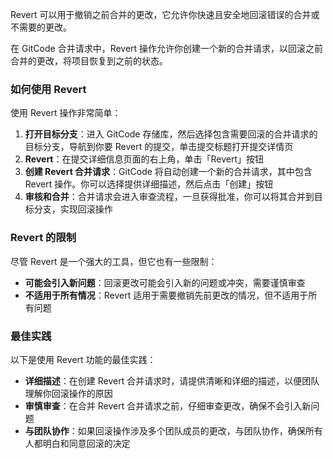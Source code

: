 
Revert 可以用于撤销之前合并的更改，它允许你快速且安全地回滚错误的合并或不需要的更改。

在 GitCode 合并请求中，Revert 操作允许你创建一个新的合并请求，以回滚之前合并的更改，将项目恢复到之前的状态。

### 如何使用 Revert

使用 Revert 操作非常简单：

1. **打开目标分支**：进入 GitCode 存储库，然后选择包含需要回滚的合并请求的目标分支，导航到你要 Revert 的提交，单击提交标题打开提交详情页
2. **Revert**：在提交详细信息页面的右上角，单击「Revert」按钮
3. **创建 Revert 合并请求**：GitCode 将自动创建一个新的合并请求，其中包含 Revert 操作。你可以选择提供详细描述，然后点击「创建」按钮
4. **审核和合并**：合并请求会进入审查流程，一旦获得批准，你可以将其合并到目标分支，实现回滚操作

### Revert 的限制

尽管 Revert 是一个强大的工具，但它也有一些限制：

- **可能会引入新问题**：回滚更改可能会引入新的问题或冲突，需要谨慎审查
- **不适用于所有情况**：Revert 适用于需要撤销先前更改的情况，但不适用于所有问题

### 最佳实践

以下是使用 Revert 功能的最佳实践：

- **详细描述**：在创建 Revert 合并请求时，请提供清晰和详细的描述，以便团队理解你回滚操作的原因
- **审慎审查**：在合并 Revert 合并请求之前，仔细审查更改，确保不会引入新问题
- **与团队协作**：如果回滚操作涉及多个团队成员的更改，与团队协作，确保所有人都明白和同意回滚的决定